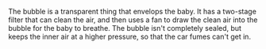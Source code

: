 The bubble is a transparent thing that envelops the baby. It has a two-stage filter that can clean the air, and then uses a fan to draw the clean air into the bubble for the baby to breathe. The bubble isn't completely  sealed, but keeps the inner air at a higher pressure, so that the car fumes can't get in.